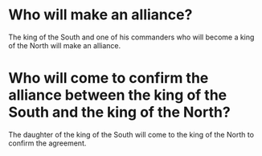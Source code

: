 # Who will make an alliance?

The king of the South and one of his commanders who will become a king of the North will make an alliance.

# Who will come to confirm the alliance between the king of the South and the king of the North?

The daughter of the king of the South will come to the king of the North to confirm the agreement.
